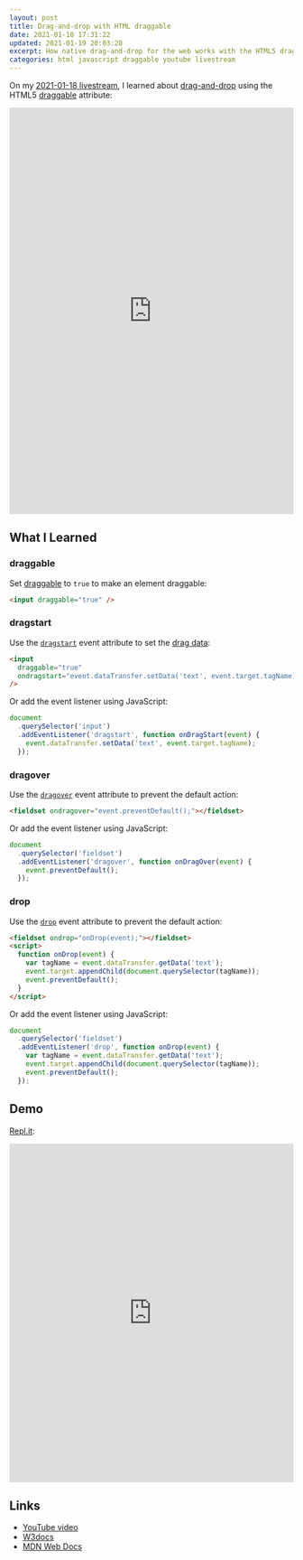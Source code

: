 ```yaml
---
layout: post
title: Drag-and-drop with HTML draggable
date: 2021-01-18 17:31:22
updated: 2021-01-19 20:03:20
excerpt: How native drag-and-drop for the web works with the HTML5 draggable attribute.
categories: html javascript draggable youtube livestream
---
```


On my [2021-01-18 livestream](https://youtu.be/hCsuyZHlUtY?list=PLVgOtoUBG2mdLpj6qT5DXfg5_pGPTDrJZ), I learned about [drag-and-drop](https://developer.mozilla.org/en-US/docs/Web/API/HTML_Drag_and_Drop_API) using the HTML5 [draggable](https://developer.mozilla.org/docs/Web/API/HTML_Drag_and_Drop_API/Drag_operations#draggableattribute) attribute:

<iframe width="100%" height="720" src="https://www.youtube.com/embed/hCsuyZHlUtY" frameborder="0" allow="accelerometer; autoplay; clipboard-write; encrypted-media; gyroscope; picture-in-picture" allowfullscreen></iframe>

## What I Learned

### draggable

Set [draggable](https://developer.mozilla.org/docs/Web/API/HTML_Drag_and_Drop_API/Drag_operations#draggableattribute) to `true` to make an element draggable:

```html
<input draggable="true" />
```

### dragstart

Use the [`dragstart`](https://developer.mozilla.org/en-US/docs/Web/API/Document/dragstart_event) event attribute to set the [drag data](https://developer.mozilla.org/docs/Web/API/HTML_Drag_and_Drop_API/Drag_operations#dragdata):

```html
<input
  draggable="true"
  ondragstart="event.dataTransfer.setData('text', event.target.tagName);"
/>
```

Or add the event listener using JavaScript:

```js
document
  .querySelector('input')
  .addEventListener('dragstart', function onDragStart(event) {
    event.dataTransfer.setData('text', event.target.tagName);
  });
```

### dragover

Use the [`dragover`](https://developer.mozilla.org/docs/Web/API/Document/dragover_event) event attribute to prevent the default action:

```html
<fieldset ondragover="event.preventDefault();"></fieldset>
```

Or add the event listener using JavaScript:

```js
document
  .querySelector('fieldset')
  .addEventListener('dragover', function onDragOver(event) {
    event.preventDefault();
  });
```

### drop

Use the [`drop`](https://developer.mozilla.org/docs/Web/API/Document/drop_event) event attribute to prevent the default action:

```html
<fieldset ondrop="onDrop(event);"></fieldset>
<script>
  function onDrop(event) {
    var tagName = event.dataTransfer.getData('text');
    event.target.appendChild(document.querySelector(tagName));
    event.preventDefault();
  }
</script>
```

Or add the event listener using JavaScript:

```js
document
  .querySelector('fieldset')
  .addEventListener('drop', function onDrop(event) {
    var tagName = event.dataTransfer.getData('text');
    event.target.appendChild(document.querySelector(tagName));
    event.preventDefault();
  });
```

## Demo

[Repl.it](https://repl.it/@remarkablemark/HTML-draggable):

<iframe height="600px" width="100%" src="https://repl.it/@remarkablemark/HTML-draggable?lite=true" scrolling="no" frameborder="no" allowtransparency="true" allowfullscreen="true" sandbox="allow-forms allow-pointer-lock allow-popups allow-same-origin allow-scripts allow-modals"></iframe>

## Links

- [YouTube video](https://youtu.be/hCsuyZHlUtY?list=PLVgOtoUBG2mdLpj6qT5DXfg5_pGPTDrJZ)
- [W3docs](https://www.w3docs.com/learn-html/html-draggable-attribute.html)
- [MDN Web Docs](https://developer.mozilla.org/en-US/docs/Web/API/HTML_Drag_and_Drop_API/Drag_operations)
